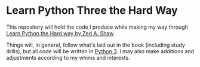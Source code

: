 # Learn Python Three the Hard Way

This repository will hold the code I produce while making my way through [Learn Python the Hard way by Zed A. Shaw](learnpythonthehardway.com).

Things will, in general, follow what's laid out in the book (including study drills), but all code will be written in [Python 3](https://docs.python.org/3/). I may also make additions and adjustments according to my whims and interests.
